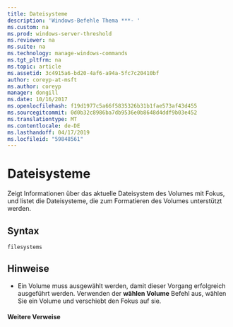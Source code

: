 ```yaml
---
title: Dateisysteme
description: 'Windows-Befehle Thema ***- '
ms.custom: na
ms.prod: windows-server-threshold
ms.reviewer: na
ms.suite: na
ms.technology: manage-windows-commands
ms.tgt_pltfrm: na
ms.topic: article
ms.assetid: 3c4915a6-bd20-4af6-a94a-5fc7c20410bf
author: coreyp-at-msft
ms.author: coreyp
manager: dongill
ms.date: 10/16/2017
ms.openlocfilehash: f19d1977c5a66f5835326b31b1fae573af43d455
ms.sourcegitcommit: 0d0b32c8986ba7db9536e0b8648d4ddf9b03e452
ms.translationtype: MT
ms.contentlocale: de-DE
ms.lasthandoff: 04/17/2019
ms.locfileid: "59848561"
---
```

# <a name="filesystems"></a>Dateisysteme



Zeigt Informationen über das aktuelle Dateisystem des Volumes mit Fokus, und listet die Dateisysteme, die zum Formatieren des Volumes unterstützt werden.

## <a name="syntax"></a>Syntax

```
filesystems
```

## <a name="remarks"></a>Hinweise

-   Ein Volume muss ausgewählt werden, damit dieser Vorgang erfolgreich ausgeführt werden. Verwenden der **wählen Volume** Befehl aus, wählen Sie ein Volume und verschiebt den Fokus auf sie.

#### <a name="additional-references"></a>Weitere Verweise

